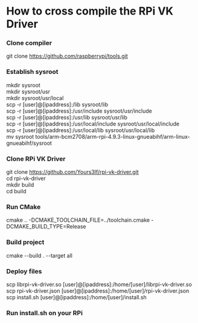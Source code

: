 # How to cross compile the RPi VK Driver 

### Clone compiler
git clone https://github.com/raspberrypi/tools.git

### Establish sysroot
mkdir sysroot  
mkdir sysroot/usr  
mkdir sysroot/usr/local  
scp -r [user]@[ipaddress]:/lib sysroot/lib  
scp -r [user]@[ipaddress]:/usr/include sysroot/usr/include  
scp -r [user]@[ipaddress]:/usr/lib sysroot/usr/lib  
scp -r [user]@[ipaddress]:/usr/local/include sysroot/usr/local/include  
scp -r [user]@[ipaddress]:/usr/local/lib sysroot/usr/local/lib  
mv sysroot tools/arm-bcm2708/arm-rpi-4.9.3-linux-gnueabihf/arm-linux-gnueabihf/sysroot

### Clone RPi VK Driver
git clone https://github.com/Yours3lf/rpi-vk-driver.git  
cd rpi-vk-driver  
mkdir build  
cd build  

### Run CMake
cmake .. -DCMAKE_TOOLCHAIN_FILE=../toolchain.cmake -DCMAKE_BUILD_TYPE=Release  

### Build project
cmake --build . --target all  

### Deploy files
scp librpi-vk-driver.so [user]@[ipaddress]:/home/[user]/librpi-vk-driver.so  
scp rpi-vk-driver.json [user]@[ipaddress]:/home/[user]/rpi-vk-driver.json  
scp install.sh [user]@[ipaddress]:/home/[user]/install.sh  

### Run install.sh on your RPi
